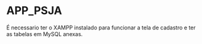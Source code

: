 # APP_PSJA
É necessario ter o XAMPP instalado para funcionar a tela de cadastro e ter as tabelas em MySQL anexas. 

